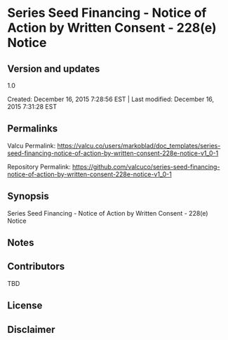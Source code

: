 

# Series Seed Financing - Notice of Action by Written Consent - 228(e) Notice

## Version and updates

1.0

Created: December 16, 2015  7:28:56 EST | Last modified: December 16, 2015  7:31:28 EST

## Permalinks

Valcu Permalink: https://valcu.co/users/markoblad/doc_templates/series-seed-financing-notice-of-action-by-written-consent-228e-notice-v1_0-1

Repository Permalink: https://github.com/valcuco/series-seed-financing-notice-of-action-by-written-consent-228e-notice-v1_0-1

## Synopsis

Series Seed Financing - Notice of Action by Written Consent - 228(e) Notice

## Notes



## Contributors

TBD

## License

### 



## Disclaimer

